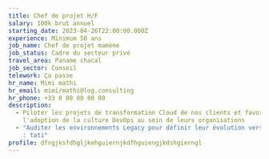 ```yaml
---
title: Chef de projet H/F
salary: 100k brut annuel
starting_date: 2023-04-26T22:00:00.000Z
experience: Minimum 50 ans
job_name: Chef de projet mamène
job_status: Cadre du secteur privé
travel_area: Paname chacal
job_sector: Conseil
telework: Ça passe
hr_name: Mimi mathi
hr_email: mimi/mathi@log.consulting
hr_phone: +33 0 00 00 00 00
description:
  - Piloter les projets de transformation Cloud de nos clients et favoriser
    l'adoption de la culture DevOps au sein de leurs organisations
  - "Auditer les environnements Legacy pour définir leur évolution vers le Cloud
    : tati"
profile: dfngjksfdhgljkehguiernjkdfhguiengjkdshgierngl
---
```

